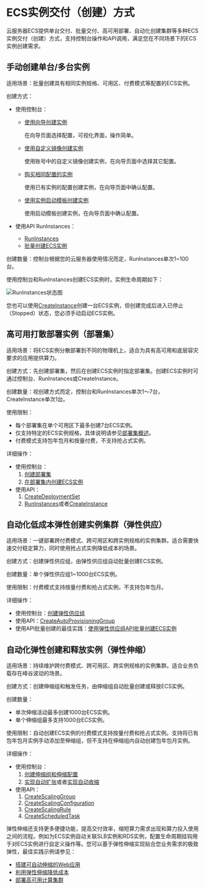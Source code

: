 # ECS实例交付（创建）方式

云服务器ECS提供单台交付、批量交付、高可用部署、自动化创建集群等多种ECS实例交付（创建）方式，支持控制台操作和API调用，满足您在不同场景下的ECS实例创建需求。

## 手动创建单台/多台实例

适用场景：批量创建具有相同实例规格、可用区、付费模式等配置的ECS实例。

创建方式：

-   使用控制台：
    -   [使用向导创建实例](/cn.zh-CN/实例/创建实例/使用向导创建实例.md)

        在向导页面选择配置，可视化界面，操作简单。

    -   [使用自定义镜像创建实例](/cn.zh-CN/实例/创建实例/使用自定义镜像创建实例.md)

        使用账号中的自定义镜像创建实例，在向导页面中选择其它配置。

    -   [购买相同配置的实例](/cn.zh-CN/实例/创建实例/购买相同配置的实例.md)

        使用已有实例的配置创建实例，在向导页面中确认配置。

    -   [使用实例启动模板创建实例](/cn.zh-CN/实例/创建实例/使用实例启动模板创建实例.md)

        使用启动模板创建实例，在向导页面中确认配置。

-   使用API RunInstances：
    -   [RunInstances](/cn.zh-CN/API参考/实例/RunInstances.md)
    -   [批量创建ECS实例](/cn.zh-CN/SDK示例/Java示例/创建ECS实例/批量创建ECS实例.md)

创建数量：控制台根据您的云服务器使用情况而定，RunInstances单次1~100台。

使用控制台和RunInstances创建ECS实例时，实例生命周期如下：

![RunInstances状态图](https://static-aliyun-doc.oss-accelerate.aliyuncs.com/assets/img/zh-CN/0075688951/p81974.png)

您也可以使用[CreateInstance](/cn.zh-CN/API参考/实例/CreateInstance.md)创建一台ECS实例，但创建完成后进入已停止（Stopped）状态，您必须手动启动ECS实例。

## 高可用打散部署实例（部署集）

适用场景：将ECS实例分散部署到不同的物理机上，适合为具有高可用和底层容灾要求的应用提供算力。

创建方式：先创建部署集，然后在创建ECS实例时指定部署集。创建ECS实例时可通过控制台、RunInstances或CreateInstance。

创建数量：视创建方式而定，控制台和RunInstances单次1～7台，CreateInstance单次1台。

使用限制：

-   每个部署集在单个可用区下最多创建7台ECS实例。
-   仅支持特定的ECS实例规格，具体说明请参见[部署集概述](/cn.zh-CN/部署与弹性/部署集/部署集概述.md)。
-   付费模式支持包年包月和按量付费，不支持抢占式实例。

详细操作：

-   使用控制台：
    1.  [创建部署集](/cn.zh-CN/部署与弹性/部署集/创建部署集.md)
    2.  [在部署集内创建ECS实例](/cn.zh-CN/部署与弹性/部署集/在部署集内创建ECS实例.md)
-   使用API：
    1.  [CreateDeploymentSet](/cn.zh-CN/API参考/部署集/CreateDeploymentSet.md)
    2.  [RunInstances](/cn.zh-CN/API参考/实例/RunInstances.md)或者[CreateInstance](/cn.zh-CN/API参考/实例/CreateInstance.md)

## 自动化低成本弹性创建实例集群（弹性供应）

适用场景：一键部署跨付费模式、跨可用区和跨实例规格的实例集群。适合需要快速交付稳定算力，同时使用抢占式实例降低成本的场景。

创建方式：创建弹性供应组，由弹性供应组自动批量创建ECS实例。

创建数量：单个弹性供应组1~1000台ECS实例。

使用限制：付费模式支持按量付费和抢占式实例，不支持包年包月。

详细操作：

-   使用控制台：[创建弹性供应组](/cn.zh-CN/部署与弹性/弹性供应组/创建弹性供应组.md)
-   使用API：[CreateAutoProvisioningGroup](/cn.zh-CN/API参考/弹性供应组/CreateAutoProvisioningGroup.md)
-   使用API批量创建的最佳实践：[使用弹性供应组API批量创建ECS实例](/cn.zh-CN/最佳实践/使用弹性供应组API批量创建ECS实例.md)

## 自动化弹性创建和释放实例（弹性伸缩）

适用场景：持续维护跨付费模式、跨可用区、跨实例规格的实例集群。适合业务负载存在峰谷波动的场景。

创建方式：创建伸缩组和触发任务，由伸缩组自动批量创建或释放ECS实例。

创建数量：

-   单次伸缩活动最多创建1000台ECS实例。
-   单个伸缩组最多支持1000台ECS实例。

使用限制：自动创建ECS实例的付费模式支持按量付费和抢占式实例。支持将已有包年包月实例手动添加至伸缩组，但不支持在伸缩组内自动创建包年包月实例。

详细操作：

-   使用控制台：
    1.  [创建伸缩组和伸缩配置](/cn.zh-CN/快速入门/创建伸缩组和伸缩配置.md)
    2.  [实现自动扩张](/cn.zh-CN/快速入门/实现自动扩张.md)或者[实现自动收缩](/cn.zh-CN/快速入门/实现自动收缩.md)
-   使用API：
    1.  [CreateScalingGroup](/cn.zh-CN/API参考/伸缩组/CreateScalingGroup.md)
    2.  [CreateScalingConfiguration](/cn.zh-CN/API参考/伸缩配置/CreateScalingConfiguration.md)
    3.  [CreateScalingRule](/cn.zh-CN/API参考/伸缩规则/CreateScalingRule.md)
    4.  [CreateScheduledTask](/cn.zh-CN/API参考/定时任务/CreateScheduledTask.md)

弹性伸缩还支持更多便捷功能，提高交付效率，缩短算力需求出现和算力投入使用之间的流程。例如为ECS实例自动关联SLB实例和RDS实例，配置生命周期挂钩用于对ECS实例进行自定义操作等。您可以基于弹性伸缩实现贴合您业务需求的极致弹性，最佳实践示例请参见：

-   [搭建可自动伸缩的Web应用](/cn.zh-CN/最佳实践/搭建可自动伸缩的Web应用.md)
-   [利用弹性伸缩降低成本](/cn.zh-CN/最佳实践/利用弹性伸缩降低成本.md)
-   [部署高可用计算集群](/cn.zh-CN/最佳实践/部署高可用计算集群.md)

